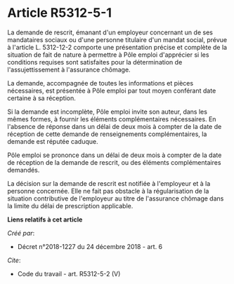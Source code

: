 # Article R5312-5-1

La demande de rescrit, émanant d'un employeur concernant un de ses mandataires sociaux ou d'une personne titulaire d'un
mandat social, prévue à l'article L. 5312-12-2 comporte une présentation précise et complète de la situation de fait de
nature à permettre à Pôle emploi d'apprécier si les conditions requises sont satisfaites pour la détermination de
l'assujettissement à l'assurance chômage. 

La demande, accompagnée de toutes les informations et pièces nécessaires, est présentée à Pôle emploi par tout moyen
conférant date certaine à sa réception. 

Si la demande est incomplète, Pôle emploi invite son auteur, dans les mêmes formes, à fournir les éléments complémentaires
nécessaires. En l'absence de réponse dans un délai de deux mois à compter de la date de réception de cette demande de
renseignements complémentaires, la demande est réputée caduque. 

Pôle emploi se prononce dans un délai de deux mois à compter de la date de réception de la demande de rescrit, ou des
éléments complémentaires demandés. 

La décision sur la demande de rescrit est notifiée à l'employeur et à la personne concernée. Elle ne fait pas obstacle à la
régularisation de la situation contributive de l'employeur au titre de l'assurance chômage dans la limite du délai de
prescription applicable.

**Liens relatifs à cet article**

_Créé par_:

  - Décret n°2018-1227 du 24 décembre 2018 - art. 6

_Cite_:

  - Code du travail - art. R5312-5-2 (V)

